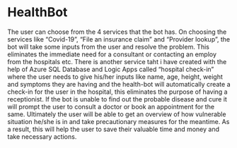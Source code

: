 # HealthBot


The user can choose from the 4 services that the bot has. On choosing the services like “Covid-19”, “File an insurance claim” and “Provider lookup”, the bot will take some inputs from the user and resolve the problem. This eliminates the immediate need for a consultant or contacting an employ from the hospitals etc. There is another service taht i have created with the help of Azure SQL Database and Logic Apps called “hospital check-in” where the user needs to give his/her inputs like name, age, height, weight and symptoms they are having and the health-bot will automatically create a check-in for the user in the hospital, this eliminates the purpose of having a receptionist. If the bot is unable to find out the probable disease and cure it will prompt the user to consult a doctor or book an appointment for the same. Ultimately the user will be able to get an overview of how vulnerable situation he/she is in and take precautionary measures for the meantime. As a result, this will help the user to save their valuable time and money and take necessary actions.
